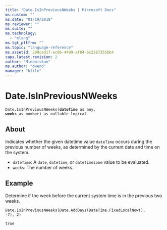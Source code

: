 ```yaml
---
title: "Date.IsInPreviousNWeeks | Microsoft Docs"
ms.custom: ""
ms.date: "01/19/2018"
ms.reviewer: ""
ms.suite: ""
ms.technology: 
  - "mlang"
ms.tgt_pltfrm: ""
ms.topic: "language-reference"
ms.assetid: 209cad17-ec0b-4499-af84-6c2287255bb4
caps.latest.revision: 2
author: "Minewiskan"
ms.author: "owend"
manager: "kfile"
---
```

# Date.IsInPreviousNWeeks
<code>Date.IsInPreviousNWeeks(**dateTime** as any, **weeks** as number) as nullable logical</code>

## About
Indicates whether the given datetime value <code>dateTime</code> occurs during the previous number of weeks, as determined by the current date and time on the system. 
* <code>dateTime</code>: A <code>date</code>, <code>datetime</code>, or <code>datetimezone</code> value to be evaluated.
* <code>weeks</code>: The number of weeks.

## Example 
Determine if the week before the current system time is in the previous two weeks.

<code>Date.IsInPreviousNWeeks(Date.AddDays(DateTime.FixedLocalNow(), -7), 2)</code>

<code>true</code>

